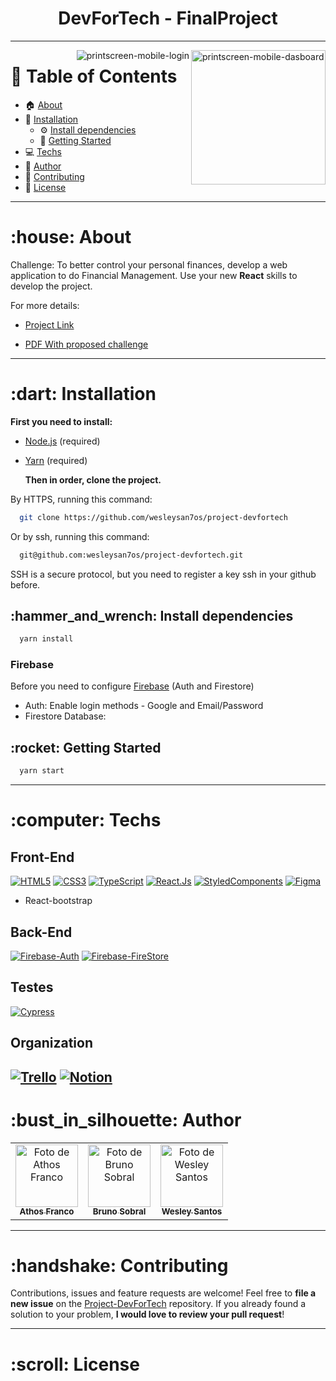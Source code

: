 
<h1 align="center">DevForTech - FinalProject</h1>

---
<img align="right" src="https://lh3.googleusercontent.com/u/0/d/1uhm3PtXMPE709rWpc237do4XsRlomx3Y=w695-h609-iv2" alt="printscreen-mobile-dasboard" width="215px">
<img align="right" src="https://lh3.googleusercontent.com/u/0/d/1fuuMyPZvVeTqRHXIyOFeC4_TR5qWQ4qO=w695-h568-iv2" alt="printscreen-mobile-login">


# :pushpin: Table of Contents

- :house: [About](#about)
- :dart: [Installation](#installation)
  - :gear: [Install dependencies](#install_dependencies)
  - :rocket: [Getting Started](#getting_started)
- :computer: [Techs](#techs)
- :bust_in_silhouette: [Author](#author)
- :handshake: [Contributing](#contributing)
- :scroll: [License](#license)

---

<h1 id="about">:house: About</h1>

Challenge: To better control your personal finances, develop a web application
to do Financial Management. Use your new **React** skills to develop the
project.

For more details:

- [Project Link](https://gamafinancyapp.com/)

- [PDF With proposed challenge](https://drive.google.com/file/d/1DDAEPoPTG-tSBFwA6T-k29W4MXwShlwc/view?usp=sharing)

---

<h1 id="installation">:dart: Installation</h1>

**First you need to install:**

- [Node.js](https://pt-br.nodejs.org/) (required)
- [Yarn](https://yarnpkg.com/) (required)


  **Then in order, clone the project.**

By HTTPS, running this command:

```bash
  git clone https://github.com/wesleysan7os/project-devfortech
```

Or by ssh, running this command:

```bash
  git@github.com:wesleysan7os/project-devfortech.git
```

SSH is a secure protocol, but you need to register a key ssh in your github before.

<h2 id="install_dependencies">:hammer_and_wrench: Install dependencies</h2>

```bash
  yarn install
```
<h3>Firebase</h3>

Before you need to configure [Firebase](https://firebase.google.com/) (Auth and Firestore)
- Auth: Enable login methods - Google and Email/Password
- Firestore Database: 

<h2 id="getting_started">:rocket: Getting Started</h2>

```bash
  yarn start
```
---

<h1 id="techs">:computer: Techs</h1>

<h2>Front-End</h2>

[![HTML5](https://img.shields.io/badge/Html-orange?style=for-the-badge&logo=Html5&logoColor=ffffff)](#)
[![CSS3](https://img.shields.io/badge/css-blue?style=for-the-badge&logo=Css3&logoColor=ffffff)](#)
[![TypeScript](https://img.shields.io/badge/TypeScript-blue?style=for-the-badge&logo=TypeScript&logoColor=ffffff)](#)
[![React.Js](https://img.shields.io/badge/React.Js-blue?style=for-the-badge&logo=React&logoColor=ffffff)](#)
[![StyledComponents](https://img.shields.io/badge/StyledComponents-black?style=for-the-badge&logo=StyledComponents&logoColor=be65a0)](#)
[![Figma](https://img.shields.io/badge/Figma-black?style=for-the-badge&logo=Figma&logoColor=ffffff)](#)
- React-bootstrap

<h2>Back-End</h2>

[![Firebase-Auth](https://img.shields.io/badge/FirebaseAuth-yellow?style=for-the-badge&logo=Firebase&logoColor=ffffff)](#)
[![Firebase-FireStore](https://img.shields.io/badge/FireStore-yellow?style=for-the-badge&logo=Firebase&logoColor=ffffff)](#)

<h2>Testes</h2>

[![Cypress](https://img.shields.io/badge/cypress-64D3A5?style=for-the-badge&logo=cypress&logoColor=ffffff)](#)

<h2>Organization</h2>

[![Trello](https://img.shields.io/badge/trello-yellow?style=for-the-badge&logo=Trello&logoColor=ffffff)](#)
[![Notion](https://img.shields.io/badge/Notion-blue?style=for-the-badge&logo=Notion&logoColor=ffffff)](#)
---

<h1 id="author">:bust_in_silhouette: Author</h1>

<table>
	<tr>
		<td align="center">
			<a href="https://github.com/athosfranco">
				<img
					width="100px"
					height="auto"
					src="https://github.com/athosfranco.png"
					alt="Foto de Athos Franco"
				/>
				<br />
				<sub>
					<b>Athos Franco</b>
				</sub>
			</a>
		</td>
      <td align="center">
			  <a href="https://github.com/BrunoSobralDev">
          <img
            width="100px"
            height="auto"
            src="https://github.com/BrunoSobralDev.png"
            alt="Foto de Bruno Sobral"
          />
          <br />
          <sub>
            <b>Bruno Sobral</b>
          </sub>
			  </a>
		</td>
        <td align="center">
			<a href="https://github.com/wesleysan7os">
				<img
					width="100px"
					height="auto"
					src="https://github.com/wesleysan7os.png"
					alt="Foto de Wesley Santos"
				/>
				<br />
				<sub>
					<b>Wesley Santos</b>
				</sub>
			</a>
		</td>
  </tr>	
</table>

---

<h1 id="contributing">:handshake: Contributing</h1>

Contributions, issues and feature requests are welcome! Feel free to **file a new issue** on the [Project-DevForTech](https://github.com/wesleysan7os/project-devfortech/issues) repository. If you already found a solution to your problem, **I would love to review your pull request**!

---

<h1 id="license">:scroll: License</h1>
